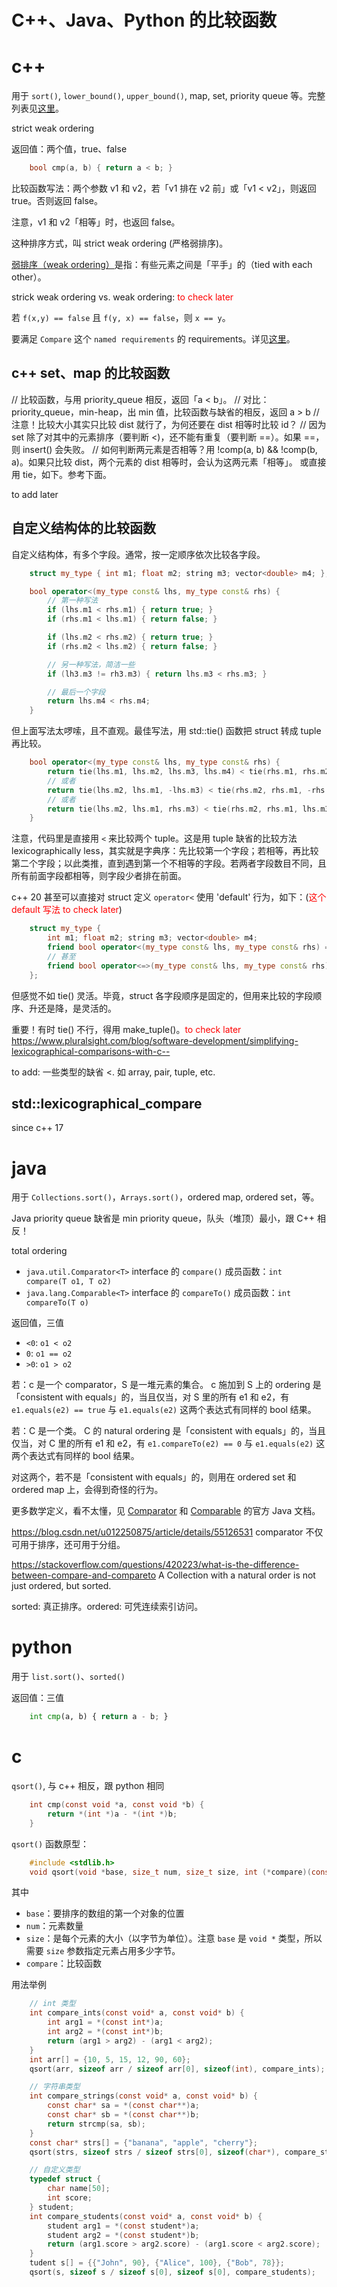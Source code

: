 # C++、Java、Python 的比较函数

# c++ 

用于 `sort()`, `lower_bound()`, `upper_bound()`, map, set, priority queue 等。完整列表见[这里](https://en.cppreference.com/w/cpp/named_req/Compare)。

strict weak ordering

返回值：两个值，true、false
```cpp
    bool cmp(a, b) { return a < b; }
```

比较函数写法：两个参数 v1 和 v2，若「v1 排在 v2 前」或「v1 < v2」，则返回 true。否则返回 false。

注意，v1 和 v2「相等」时，也返回 false。

这种排序方式，叫 strict weak ordering (严格弱排序)。

[弱排序（weak ordering）](https://en.wikipedia.org/wiki/Weak_ordering)是指：有些元素之间是「平手」的（tied with each other）。

strick weak ordering vs. weak ordering: <font color="red">to check later</font>

若 `f(x,y) == false` 且 `f(y, x) == false`，则 `x == y`。

要满足 `Compare` 这个 `named requirements` 的 requirements。详见[这里](https://en.cppreference.com/w/cpp/named_req/Compare)。

## c++ set、map 的比较函数

// 比较函数，与用 priority_queue 相反，返回「a < b」。
//   对比：priority_queue，min-heap，出 min 值，比较函数与缺省的相反，返回 a > b
// 注意！比较大小其实只比较 dist 就行了，为何还要在 dist 相等时比较 id？
// 因为 set 除了对其中的元素排序（要判断 <)，还不能有重复（要判断 ==）。如果 ==，则 insert() 会失败。
// 如何判断两元素是否相等？用 !comp(a, b) && !comp(b, a)。如果只比较 dist，两个元素的 dist 相等时，会认为这两元素「相等」。
或直接用 tie，如下。参考下面。

to add later

## 自定义结构体的比较函数

自定义结构体，有多个字段。通常，按一定顺序依次比较各字段。

```cpp
    struct my_type { int m1; float m2; string m3; vector<double> m4; };

    bool operator<(my_type const& lhs, my_type const& rhs) {
        // 第一种写法
        if (lhs.m1 < rhs.m1) { return true; }
        if (rhs.m1 < lhs.m1) { return false; }

        if (lhs.m2 < rhs.m2) { return true; }
        if (rhs.m2 < lhs.m2) { return false; }

        // 另一种写法，简洁一些
        if (lh3.m3 != rh3.m3) { return lhs.m3 < rhs.m3; }

        // 最后一个字段
        return lhs.m4 < rhs.m4;
    }
```

但上面写法太啰嗦，且不直观。最佳写法，用 std::tie() 函数把 struct 转成 tuple 再比较。
```cpp
    bool operator<(my_type const& lhs, my_type const& rhs) {
        return tie(lhs.m1, lhs.m2, lhs.m3, lhs.m4) < tie(rhs.m1, rhs.m2, rhs.m3, rhs.m4);
        // 或者
        return tie(lhs.m2, lhs.m1, -lhs.m3) < tie(rhs.m2, rhs.m1, -rhs.m3); // m2 升序，m1 升序，m3 降序
        // 或者
        return tie(lhs.m2, lhs.m1, rhs.m3) < tie(rhs.m2, rhs.m1, lhs.m3); // 同上，但注意 m3 的 l、h 交换了位置
    }
```
注意，代码里是直接用 `<` 来比较两个 tuple。这是用 tuple 缺省的比较方法 lexicographically less，其实就是字典序：先比较第一个字段；若相等，再比较第二个字段；以此类推，直到遇到第一个不相等的字段。若两者字段数目不同，且所有前面字段都相等，则字段少者排在前面。

c++ 20 甚至可以直接对 struct 定义 `operator<` 使用 'default' 行为，如下：(<font color=red>这个 default 写法 to check later</font>)

```cpp
    struct my_type {
        int m1; float m2; string m3; vector<double> m4;
        friend bool operator<(my_type const& lhs, my_type const& rhs) = default;
        // 甚至
        friend bool operator<=>(my_type const& lhs, my_type const& rhs) = default;
    };
```
但感觉不如 tie() 灵活。毕竟，struct 各字段顺序是固定的，但用来比较的字段顺序、升还是降，是灵活的。

重要！有时 tie() 不行，得用 make_tuple()。<font color=red>to check later https://www.pluralsight.com/blog/software-development/simplifying-lexicographical-comparisons-with-c--</font>

to add: 一些类型的缺省 <. 如 array, pair, tuple, etc.

## std::lexicographical_compare

since c++ 17

# java

用于 `Collections.sort()`，`Arrays.sort()`，ordered map, ordered set，等。

Java priority queue 缺省是 min priority queue，队头（堆顶）最小，跟 C++ 相反！

total ordering

- `java.util.Comparator<T>` interface 的 `compare()` 成员函数：`int compare(T o1, T o2)`
- `java.lang.Comparable<T>` interface 的 `compareTo()` 成员函数：`int compareTo(T o)`

返回值，三值
- `<0`: `o1 < o2`
- `0`: `o1 == o2`
- `>0`: `o1 > o2`

若：c 是一个 comparator，S 是一堆元素的集合。
c 施加到 S 上的 ordering 是「consistent with equals」的，当且仅当，对 S 里的所有 e1 和 e2，有 `e1.equals(e2) == true` 与 `e1.equals(e2)` 这两个表达式有同样的 bool 结果。

若：C 是一个类。
C 的 natural ordering 是「consistent with equals」的，当且仅当，对 C 里的所有 e1 和 e2，有 `e1.compareTo(e2) == 0` 与 `e1.equals(e2)` 这两个表达式有同样的 bool 结果。

对这两个，若不是「consistent with equals」的，则用在 ordered set 和 ordered map 上，会得到奇怪的行为。

更多数学定义，看不太懂，见 [Comparator](https://docs.oracle.com/javase/8/docs/api/java/util/Comparator.html) 和 [Comparable](https://docs.oracle.com/javase/8/docs/api/java/lang/Comparable.html) 的官方 Java 文档。


https://blog.csdn.net/u012250875/article/details/55126531 comparator 不仅可用于排序，还可用于分组。

https://stackoverflow.com/questions/420223/what-is-the-difference-between-compare-and-compareto A Collection with a natural order is not just ordered, but sorted. 

sorted: 真正排序。ordered: 可凭连续索引访问。

# python

用于 `list.sort()`、`sorted()`

返回值：三值
```python
    int cmp(a, b) { return a - b; }
```

# c

`qsort()`, 与 c++ 相反，跟 python 相同

```c
    int cmp(const void *a, const void *b) {
        return *(int *)a - *(int *)b;
    }
```

`qsort()` 函数原型：

```c
    #include <stdlib.h>
    void qsort(void *base, size_t num, size_t size, int (*compare)(const void*, const void*));
```
其中
- `base`：要排序的数组的第一个对象的位置
- `num`：元素数量
- `size`：是每个元素的大小（以字节为单位）。注意 `base` 是 `void *` 类型，所以需要 `size` 参数指定元素占用多少字节。
- `compare`：比较函数

用法举例
```c
    // int 类型
    int compare_ints(const void* a, const void* b) {
        int arg1 = *(const int*)a;
        int arg2 = *(const int*)b;
        return (arg1 > arg2) - (arg1 < arg2);
    }
    int arr[] = {10, 5, 15, 12, 90, 60};
    qsort(arr, sizeof arr / sizeof arr[0], sizeof(int), compare_ints);

    // 字符串类型
    int compare_strings(const void* a, const void* b) {
        const char* sa = *(const char**)a;
        const char* sb = *(const char**)b;
        return strcmp(sa, sb);
    }
    const char* strs[] = {"banana", "apple", "cherry"};
    qsort(strs, sizeof strs / sizeof strs[0], sizeof(char*), compare_strings);

    // 自定义类型
    typedef struct {
        char name[50];
        int score;
    } student;
    int compare_students(const void* a, const void* b) {
        student arg1 = *(const student*)a;
        student arg2 = *(const student*)b;
        return (arg1.score > arg2.score) - (arg1.score < arg2.score);
    }
    tudent s[] = {{"John", 90}, {"Alice", 100}, {"Bob", 78}};
    qsort(s, sizeof s / sizeof s[0], sizeof s[0], compare_students);
```
